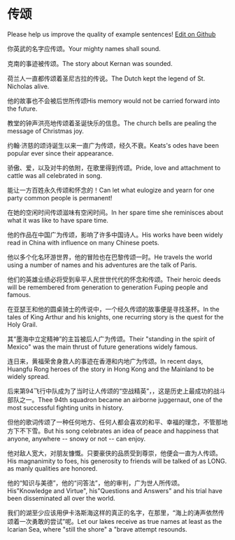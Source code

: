 # 传颂

Please help us improve the quality of example sentences! [Edit on Github](https://github.com/jiyushe/jiyu-example-sentence-source/blob/main/chinese/chuansong_1.md)

<p><span class="chinese">你英武的名字应传颂。</span><span class="english">Your mighty names shall sound.</span></p>

<p><span class="chinese">克南的事迹被传颂。</span><span class="english">The story about Kernan was sounded.</span></p>

<p><span class="chinese">荷兰人一直都传颂着圣尼古拉的传说。</span><span class="english">The Dutch kept the legend of St. Nicholas alive.</span></p>

<p><span class="chinese">他的故事也不会被后世所传颂</span><span class="english">His memory would not be carried forward into the future.</span></p>

<p><span class="chinese">教堂的钟声洪亮地传颂着圣诞快乐的信息。</span><span class="english">The church bells are pealing the message of Christmas joy.</span></p>

<p><span class="chinese">约翰·济慈的颂诗诞生以来一直广为传颂，经久不衰。</span><span class="english">Keats's odes have been popular ever since their appearance.</span></p>

<p><span class="chinese">骄傲、爱，以及对牛的依附，在歌里得到传颂。</span><span class="english">Pride, love and attachment to cattle was all celebrated in song.</span></p>

<p><span class="chinese">能让一方百姓永久传颂和怀念的！</span><span class="english">Can let what eulogize and yearn for one party common people is permanent!</span></p>

<p><span class="chinese">在她的空闲时间传颂滋味有空闲时间。</span><span class="english">In her spare time she reminisces about what it was like to have spare time.</span></p>

<p><span class="chinese">他的作品在中国广为传颂，影响了许多中国诗人。</span><span class="english">His works have been widely read in China with influence on many Chinese poets.</span></p>

<p><span class="chinese">他以多个化名环游世界，他的冒险也在巴黎传颂一时。</span><span class="english">He travels the world using a number of names and his adventures are the talk of Paris.</span></p>

<p><span class="chinese">他们的英雄业绩必将受到阜平人民世世代代的怀念和传颂。</span><span class="english">Their heroic deeds will be remembered from generation to generation Fuping people and famous.</span></p>

<p><span class="chinese">在亚瑟王和他的圆桌骑士的传说中，一个经久传颂的故事便是寻找圣杯。</span><span class="english">In the tales of King Arthur and his knights, one recurring story is the quest for the Holy Grail.</span></p>

<p><span class="chinese">其“墨海中立定精神”的主旨被后人广为传颂。</span><span class="english">Their "standing in the spirit of Mexico" was the main thrust of future generations widely famous.</span></p>

<p><span class="chinese">连日来，黄福荣舍身救人的事迹在香港和内地广为传颂。</span><span class="english">In recent days, Huangfu Rong heroes of the story in Hong Kong and the Mainland to be widely spread.</span></p>

<p><span class="chinese">后来第94飞行中队成为了当时让人传颂的“空战精英”，，这是历史上最成功的战斗部队之一。</span><span class="english">Thee 94th squadron became an airborne juggernaut, one of the most successful fighting units in history.</span></p>

<p><span class="chinese">但他的歌词传颂了一种任何地方、任何人都会喜欢的和平、幸福的理念，不管那地方下不下雪。</span><span class="english">But his song celebrates an idea of peace and happiness that anyone, anywhere -- snowy or not -- can enjoy.</span></p>

<p><span class="chinese">他对敌人宽大，对朋友慷慨。只要豪侠的品质受到尊崇，他便会一直为人传颂。</span><span class="english">His magnanimity to foes, his generosity to friends will be talked of as LONG. as manly qualities are honored.</span></p>

<p><span class="chinese">他的“知识与美德”，他的“问答法”，他的审判，广为世人所传颂。</span><span class="english">His"Knowledge and Virtue", his"Questions and Answers" and his trial have been disseminated all over the world.</span></p>

<p><span class="chinese">我们的湖至少应该用伊卡洛斯海这样的真正的名字，在那里，“海上的涛声依然传颂着一次勇敢的尝试”呢。</span><span class="english">Let our lakes receive as true names at least as the Icarian Sea, where "still the shore" a "brave attempt resounds.</span></p>

